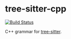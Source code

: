 tree-sitter-cpp
==================

[![Build Status](https://travis-ci.org/maxbrunsfeld/tree-sitter-cpp.svg?branch=master)](https://travis-ci.org/maxbrunsfeld/tree-sitter-cpp)

C++ grammar for [tree-sitter](https://github.com/maxbrunsfeld/tree-sitter).
